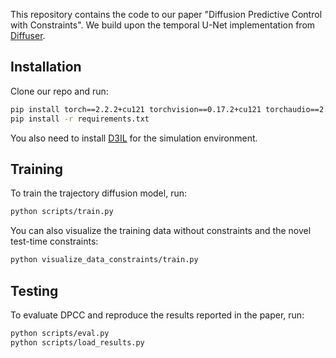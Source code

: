 This repository contains the code to our paper "Diffusion Predictive Control with Constraints". We build upon the temporal U-Net implementation from [Diffuser](https://github.com/jannerm/diffuser).

## Installation
Clone our repo and run:
```bash
pip install torch==2.2.2+cu121 torchvision==0.17.2+cu121 torchaudio==2.2.2+cu121 -f https://download.pytorch.org/whl/torch_stable.html
pip install -r requirements.txt
```
You also need to install [D3IL](https://github.com/ALRhub/d3il) for the simulation environment.

## Training
To train the trajectory diffusion model, run:
```bash
python scripts/train.py
```
You can also visualize the training data without constraints and the novel test-time constraints:
```bash
python visualize_data_constraints/train.py
```

## Testing
To evaluate DPCC and reproduce the results reported in the paper, run:
```bash
python scripts/eval.py
python scripts/load_results.py
```
